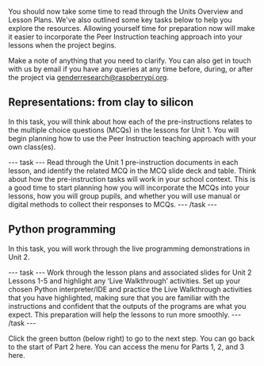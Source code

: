 You should now take some time to read through the Units Overview and Lesson Plans. We've also outlined some key tasks below to help you explore the resources. Allowing yourself time for preparation now will make it easier to incorporate the Peer Instruction teaching approach into your lessons when the project begins.

Make a note of anything that you need to clarify. You can also get in touch with us by email if you have any queries at any time before, during, or after the project via genderresearch@raspberrypi.org.


## Representations: from clay to silicon

In this task, you will think about how each of the pre-instructions relates to the multiple choice questions (MCQs) in the lessons for Unit 1. You will begin planning how to use the Peer Instruction teaching approach with your own class(es).

--- task --- 
Read through the Unit 1 pre-instruction documents in each lesson, and identify the related MCQ in the MCQ slide deck and table. Think about how the pre-instruction tasks will work in your school context. This is a good time to start planning how you will incorporate the MCQs into your lessons, how you will group pupils, and whether you will use manual or digital methods to collect their responses to MCQs. 
--- /task ---

## Python programming

In this task, you will work through the live programming demonstrations in Unit 2.

--- task --- 
Work through the lesson plans and associated slides for Unit 2 Lessons 1-5 and highlight any ‘Live Walkthrough’ activities. Set up your chosen Python interpreter/IDE and practice the Live Walkthrough activities that you have highlighted, making sure that you are familiar with the instructions and confident that the outputs of the programs are what you expect. This preparation will help the lessons to run more smoothly.
--- /task ---

Click the green button (below right) to go to the next step.
You can go back to the start of Part 2 here.
You can access the menu for Parts 1, 2, and 3 here.

